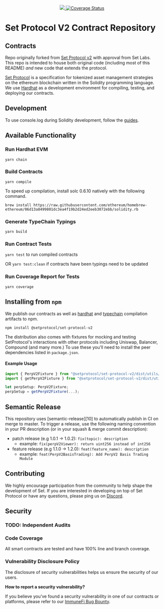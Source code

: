 <p align="center">
  <a href="https://circleci.com/gh/IndexCoop/index-protocol/tree/master">
    <img src="https://img.shields.io/circleci/project/github/IndexCoop/index-protocol/master.svg" />
  </a>
  <a href='https://coveralls.io/github/IndexCoop/index-protocol?branch=master'><img src='https://coveralls.io/repos/github/IndexCoop/index-protocol/badge.svg?branch=master&amp;t=4pzROZ' alt='Coverage Status' /></a>
</p>

# Set Protocol V2 Contract Repository

## Contracts
Repo originally forked from [Set Protocol v2](https://github.com/SetProtocol/set-protocol-v2) with approval from Set Labs. This repo is intended to house both original code (including most of this README) *and* new code that extends the protocol. 

[Set Protocol](https://setprotocol.com/) is a specification for tokenized asset management strategies on the ethereum blockchain written in the Solidity programming language. We use [Hardhat](https://hardhat.org/) as a development environment for compiling, testing, and deploying our contracts.

## Development

To use console.log during Solidity development, follow the [guides](https://hardhat.org/guides/hardhat-console.html).

## Available Functionality

### Run Hardhat EVM

`yarn chain`

### Build Contracts

`yarn compile`

To speed up compilation, install solc 0.6.10 natively with the following command.
```
brew install https://raw.githubusercontent.com/ethereum/homebrew-ethereum/06d13a8499801dc3ea4f19b2d24ed2eeb3072ebb/solidity.rb
```

### Generate TypeChain Typings

`yarn build`

### Run Contract Tests

`yarn test` to run compiled contracts

OR `yarn test:clean` if contracts have been typings need to be updated

### Run Coverage Report for Tests

`yarn coverage`

## Installing from `npm`

We publish our contracts as well as [hardhat][22] and [typechain][23] compilation artifacts to npm.

```
npm install @setprotocol/set-protocol-v2
```

The distribution also comes with fixtures for mocking and testing SetProtocol's interactions with
other protocols including Uniswap, Balancer, Compound (and many more.) To use these you'll need to install the peer dependencies listed in `package.json`.

#### Example Usage

```ts
import { PerpV2Fixture } from "@setprotocol/set-protocol-v2/dist/utils/fixtures/PerpV2Fixture";
import { getPerpV2Fixture } from "@setprotocol/set-protocol-v2/dist/utils/test";

let perpSetup: PerpV2Fixture;
perpSetup = getPerpV2Fixture(...);
```

[22]: https://www.npmjs.com/package/hardhat
[23]: https://www.npmjs.com/package/typechain

## Semantic Release

This repository uses [semantic-release][10] to automatically publish in CI on merge to master. To trigger
a release, use the following naming convention in your PR description (or in your squash & merge commit
description):

+ patch release (e.g 1.0.1 -> 1.0.2): `fix(topic): description`
  + example: `fix(perpV2Viewer): return uint256 instead of int256`
+ feature release (e.g 1.1.0 -> 1.2.0): `feat(feature_name): description`
  + example: `feat(PerpV2BasisTrading): Add PerpV2 Basis Trading Module`


## Contributing
We highly encourage participation from the community to help shape the development of Set. If you are interested in developing on top of Set Protocol or have any questions, please ping us on [Discord](https://discord.gg/ZWY66aR).

## Security

### TODO: Independent Audits

### Code Coverage

All smart contracts are tested and have 100% line and branch coverage.

### Vulnerability Disclosure Policy

The disclosure of security vulnerabilities helps us ensure the security of our users.

**How to report a security vulnerability?**

If you believe you’ve found a security vulnerability in one of our contracts or platforms,
please refer to our [ImmuneFi Bug Bounty](https://immunefi.com/bounty/indexcoop/). 
